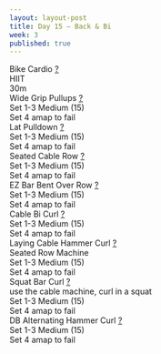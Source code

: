 ```yaml
---
layout: layout-post
title: Day 15 — Back & Bi
week: 3
published: true
---
```


<div class="ex_list">

  <div class="ex">
    <div class="name">
      Bike Cardio
      <a href="https://www.youtube.com/watch?v=WRylMkvahjM" target="_blank">?</a>
    </div>
    <div class="set">HIIT </div>
    <div class="rep">30m</div>
  </div>

  <div class="ex">
    <div class="name">
      Wide Grip Pullups
      <a href="https://www.youtube.com/watch?v=iywjqUo5nmU" target="_blank">?</a>
    </div>
    <div class="set">Set 1-3 Medium (15)</div>
    <div class="rep">Set 4 amap to fail</div>
  </div>

  <div class="ex">
    <div class="name">
      Lat Pulldown
      <a href="https://www.youtube.com/watch?v=von4DUh9soE" target="_blank">?</a>
    </div>
    <div class="set">Set 1-3 Medium (15)</div>
    <div class="rep">Set 4 amap to fail</div>
  </div>

  <div class="ex">
    <div class="name">
      Seated Cable Row
      <a href="https://www.youtube.com/watch?v=A77hAjcpN1s" target="_blank">?</a>
    </div>
    <div class="set">Set 1-3 Medium (15)</div>
    <div class="rep">Set 4 amap to fail</div>
  </div>

  <div class="ex">
    <div class="name">
      EZ Bar Bent Over Row 
      <a href="https://www.youtube.com/watch?v=BaeLwoJIWG0" target="_blank">?</a>
    </div>
    <div class="set">Set 1-3 Medium (15)</div>
    <div class="rep">Set 4 amap to fail</div>
  </div>

  <div class="ex">
    <div class="name">
      Cable Bi Curl
      <a href="https://www.youtube.com/watch?v=kyyP5l8noSY" target="_blank">?</a>
    </div>
    <div class="set">Set 1-3 Medium (15)</div>
    <div class="rep">Set 4 amap to fail</div>
  </div>

  <div class="ex">
    <div class="name">
      Laying Cable Hammer Curl
      <a href="https://www.youtube.com/watch?v=khyjpRPUEB0" target="_blank">?</a>
      <div class="note">Seated Row Machine</div>
    </div>
    <div class="set">Set 1-3 Medium (15)</div>
    <div class="rep">Set 4 amap to fail</div>
  </div>

  <div class="ex">
    <div class="name">
      Squat Bar Curl
      <a href="https://www.youtube.com/watch?v=W4HZ8eVpeaE" target="_blank">?</a>
      <div class="note">use the cable machine, curl in a squat</div>
    </div>
    <div class="set">Set 1-3 Medium (15)</div>
    <div class="rep">Set 4 amap to fail</div>
  </div>

  <div class="ex">
    <div class="name">
      DB Alternating Hammer Curl
      <a href="https://www.youtube.com/watch?v=zC3nLlEvin4" target="_blank">?</a>
    </div>
    <div class="set">Set 1-3 Medium (15)</div>
    <div class="rep">Set 4 amap to fail</div>
  </div>
</div>



